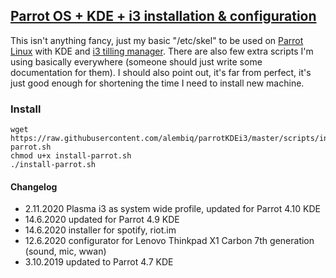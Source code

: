 ## [Parrot OS + KDE + i3 installation &amp; configuration](https://github.com/alembiq/parrotKDEi3)

This isn't anything fancy, just my basic "/etc/skel" to be used on [Parrot Linux](https://parrotlinux.org/) 
with KDE and [i3 tilling manager](https://i3wm.org/). There are also few extra scripts I'm using basically 
everywhere (someone should just write some documentation for them). I should also point out, it's far from 
perfect, it's just good enough for shortening the time I need to install new machine.

### Install

```
wget https://raw.githubusercontent.com/alembiq/parrotKDEi3/master/scripts/install-parrot.sh
chmod u+x install-parrot.sh
./install-parrot.sh
```


#### Changelog

- 2.11.2020 Plasma i3 as system wide profile, updated for Parrot 4.10 KDE
- 14.6.2020 updated for Parrot 4.9 KDE
- 14.6.2020 installer for spotify, riot.im
- 12.6.2020 configurator for Lenovo Thinkpad X1 Carbon 7th generation (sound, mic, wwan)
- 3.10.2019 updated to Parrot 4.7 KDE
